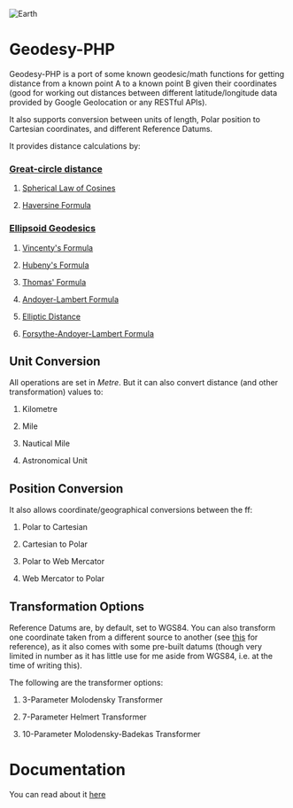 
![Earth](https://www.mkompf.com/gps/images/sphere2.png)


Geodesy-PHP
=============

Geodesy-PHP is a port of some known geodesic/math functions for getting distance from a known point A to a known point B given their coordinates (good for working out distances between different latitude/longitude data provided by Google Geolocation or any RESTful APIs).

It also supports conversion between units of length, Polar position to Cartesian coordinates, and different Reference Datums.

It provides distance calculations by:


### [Great-circle distance](https://en.wikipedia.org/wiki/Great-circle_distance) ###

1. [Spherical Law of Cosines](https://en.wikipedia.org/wiki/Spherical_law_of_cosines) 

2. [Haversine Formula](https://en.wikipedia.org/wiki/Haversine_formula)


### [Ellipsoid Geodesics](https://en.wikipedia.org/wiki/Geodesics_on_an_ellipsoid) ###

1. [Vincenty's Formula](https://en.wikipedia.org/wiki/Vincenty%27s_formulae)

2. [Hubeny's Formula](https://www.geo.tuwien.ac.at/fileadmin/editors/VGI/VGI_195403_Hubeny.pdf)

3. [Thomas' Formula](http://www.dtic.mil/dtic/tr/fulltext/u2/703541.pdf)

4. [Andoyer-Lambert Formula](https://navlib.net/wp-content/uploads/2013/10/admiralty-manual-of-navigation-vol-1-1964-english501c.pdf)

5. [Elliptic Distance](http://edukacja.3bird.pl/download/fizyka/astronomia-jean-meeus-astronomical-algorithms.pdf)

6. [Forsythe-Andoyer-Lambert Formula](http://www2.unb.ca/gge/Pubs/TR77.pdf)



## Unit Conversion ##


All operations are set in *Metre*. But it can also convert distance (and other transformation) values to:


1. Kilometre

2. Mile

3. Nautical Mile

4. Astronomical Unit



## Position Conversion ##


It also allows coordinate/geographical conversions between the ff:


1. Polar to Cartesian

2. Cartesian to Polar

3. Polar to Web Mercator

4. Web Mercator to Polar



## Transformation Options ##


Reference Datums are, by default, set to WGS84. You can also transform one coordinate taken from a different source to another (see [this](https://epsg.io/) for reference), as it also comes with some pre-built datums (though very limited in number as it has little use for me aside from WGS84, i.e. at the time of writing this). 

The following are the transformer options:


1. 3-Parameter Molodensky Transformer

2. 7-Parameter Helmert Transformer

3. 10-Parameter Molodensky-Badekas Transformer



Documentation
=============

You can read about it [here](https://myth-of-sissyphus.blogspot.com/2018/04/geodesyphp-great-earth-distance-library.html)